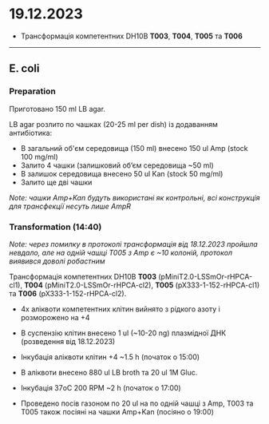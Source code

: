 19.12.2023
========
- Трансформація компетентних DH10B __T003__, __T004__, __T005__ та __T006__

---
## E. coli
### Preparation
Приготовано 150 ml LB agar.

LB agar розлито по чашках (20-25 ml per dish) із додаванням антибіотика:
- В загальний об'єм середовища (150 ml) внесено 150 ul Amp (stock 100 mg/ml)
- Залито 4 чашки (залишковий обʼєм середовища ~50 ml)
- В залишок середовища внесено 50 ul Kan (stock 50 mg/ml)
- Залито ще дві чашки

_Note: чашки Amp+Kan будуть використані як контрольні, всі конструкція для трансфекції несуть лише AmpR_

### Transformation (14:40)

_Note: через помилку в протоколі трансформація від 18.12.2023 пройшла невдало, але на одній чашці T005 з Amp є ~10 колоній, протокол виявився доволі робастним_

Трансформація компетентних DH10B __T003__ (pMiniT2.0-LSSmOr-rHPCA-cl1), __T004__ (pMiniT2.0-LSSmOr-rHPCA-cl2), __T005__ (pX333-1-152-rHPCA-cl1) та __T006__ (pX333-1-152-rHPCA-cl2).

- 4x аліквоти компетентних клітин вийнято з рідкого азоту і розморожено на +4
- В суспензію клітин внесено 1 ul (~10-20 ng) плазмідної ДНК (розведення від 18.12.2023)
- Інкубація аліквоти клітин +4 ~1.5 h (початок о 15:00)

- В аліквоти внесено 880 ul LB broth та 20 ul 1M Gluc.

- Інкубація 37oC 200 RPM ~2 h (початок о 17:00)
- Проведено посів газоном по 20 ul на по одній чашці з Amp, T003 та T005 також посіяні на чашки Amp+Kan (посіяно о 19:00)